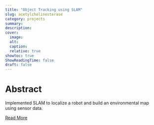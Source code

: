 ```yaml
---
title: "Object Tracking using SLAM"
slug: acetylcholinesterase
category: projects
summary:
description:
cover:
  image:
  alt:
  caption:
  relative: true
showtoc: true
ShowReadingTime: false
draft: false
---
```


# Abstract

Implemented SLAM to localize a robot and build an environmental map using sensor data.

[Read More](https://vidyasrimani.github.io/ComputerVision_SLAM/)
